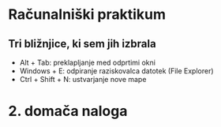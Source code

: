 # Računalniški praktikum
## Tri bližnjice, ki sem jih izbrala
- Alt + Tab: preklapljanje med odprtimi okni
- Windows + E: odpiranje raziskovalca datotek (File Explorer)
- Ctrl + Shift + N: ustvarjanje nove mape

# 2. domača naloga
